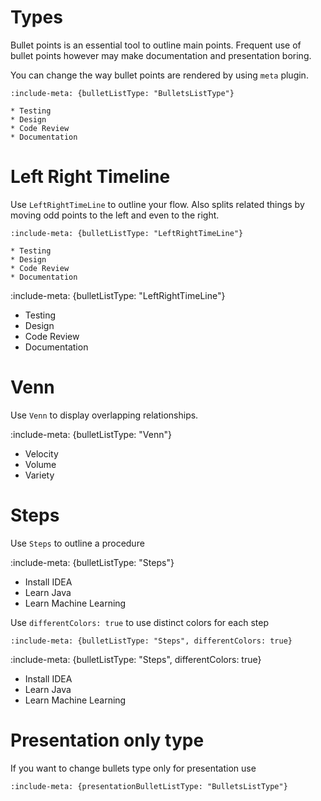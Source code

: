 # Types

Bullet points is an essential tool to outline main points.
Frequent use of bullet points however may make documentation and presentation boring.

You can change the way bullet points are rendered by using `meta` plugin.

    :include-meta: {bulletListType: "BulletsListType"}
    
    * Testing
    * Design
    * Code Review
    * Documentation
    
# Left Right Timeline

Use `LeftRightTimeLine` to outline your flow. Also splits related things by moving odd points to the left and even 
to the right.  

    :include-meta: {bulletListType: "LeftRightTimeLine"}
    
    * Testing
    * Design
    * Code Review
    * Documentation

:include-meta: {bulletListType: "LeftRightTimeLine"}

* Testing
* Design
* Code Review
* Documentation

    
# Venn

Use `Venn` to display overlapping relationships. 

:include-meta: {bulletListType: "Venn"}

* Velocity
* Volume
* Variety

# Steps

Use `Steps` to outline a procedure
    
:include-meta: {bulletListType: "Steps"}

* Install IDEA
* Learn Java
* Learn Machine Learning

Use `differentColors: true` to use distinct colors for each step

    :include-meta: {bulletListType: "Steps", differentColors: true}

:include-meta: {bulletListType: "Steps", differentColors: true}

* Install IDEA
* Learn Java
* Learn Machine Learning


# Presentation only type

If you want to change bullets type only for presentation use 

    :include-meta: {presentationBulletListType: "BulletsListType"}


